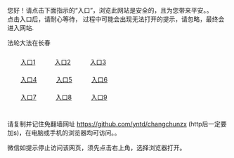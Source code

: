 您好！请点击下面指示的“入口”，浏览此网站是安全的，且为您带来平安。。 <br/>
点击入口后，请耐心等待， 过程中可能会出现无法打开的提示，请忽略，最终会进入网站. </br>

法轮大法在长春<br/>
<div style="padding:10px"><a style="margin:20px" target="_blank" href="https://d1ahugjdoh11t3.cloudfront.net/2Qpsp?qzjysyh" id="ccLink1" rel="nofollow">入口1</a> <a target="_blank" style="margin:20px" href="https://d2kd4fpyhbz8hc.cloudfront.net/2Qpsp?rkhctdlt" id="ccLink2" rel="nofollow">入口2</a> <a style="margin:20px" target="_blank" href="https://d22otfu27iwfgk.cloudfront.net/2Qpsp?qgfjjgbp" id="ccLink3" rel="nofollow">入口3</a></div>

<div style="padding:10px" ><a style="margin:20px" target="_blank" href="https://d1ahugjdoh11t3.cloudfront.net/2Qpsp?qzjysyh" id="ccLink4" rel="nofollow">入口4</a> <a style="margin:20px" href="https://d2kd4fpyhbz8hc.cloudfront.net/2Qpsp?rkhctdlt" target="_blank" id="ccLink5" rel="nofollow">入口5</a> <a style="margin:20px" href="https://d22otfu27iwfgk.cloudfront.net/2Qpsp?qgfjjgbp" target="_blank" id="ccLink6" rel="nofollow">入口6</a></div>

<div style="padding:10px"><a style="margin:20px" target="_blank" href="https://d1ahugjdoh11t3.cloudfront.net/2Qpsp?qzjysyh" id="ccLink7" rel="nofollow">入口7</a> <a style="margin:20px" href="https://d2kd4fpyhbz8hc.cloudfront.net/2Qpsp?rkhctdlt" target="_blank" id="ccLink8" rel="nofollow">入口8</a> <a style="margin:20px" target="_blank" href="https://d22otfu27iwfgk.cloudfront.net/2Qpsp?qgfjjgbp" id="ccLink9" rel="nofollow">入口9</a></div>

<br/>



请复制并记住免翻墙网址 https://github.com/yntd/changchunzx (http后一定要加s)，在电脑或手机的浏览器均可访问。。<br/>

微信如提示停止访问该网页，须先点击右上角，选择浏览器打开。
